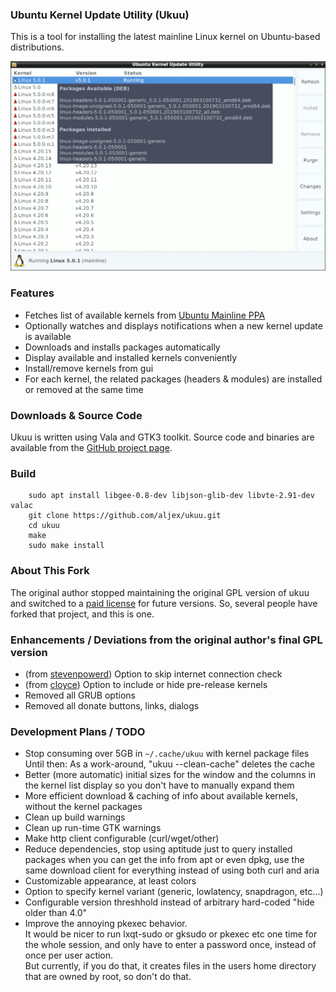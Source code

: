 ### Ubuntu Kernel Update Utility (Ukuu)

This is a tool for installing the latest mainline Linux kernel on Ubuntu-based distributions.

![Main window screenshot](main_window.png)

### Features

* Fetches list of available kernels from [Ubuntu Mainline PPA](http://kernel.ubuntu.com/~kernel-ppa/mainline/)
* Optionally watches and displays notifications when a new kernel update is available
* Downloads and installs packages automatically
* Display available and installed kernels conveniently
* Install/remove kernels from gui
* For each kernel, the related packages (headers & modules) are installed or removed at the same time

### Downloads & Source Code
Ukuu is written using Vala and GTK3 toolkit. Source code and binaries are available from the [GitHub project page](https://github.com/aljex/ukuu).

### Build
		sudo apt install libgee-0.8-dev libjson-glib-dev libvte-2.91-dev valac
		git clone https://github.com/aljex/ukuu.git
		cd ukuu
		make
		sudo make install

### About This Fork
The original author stopped maintaining the original GPL version of ukuu and switched to a [paid license](https://teejeetech.in/tag/ukuu/) for future versions. So, several people have forked that project, and this is one.

### Enhancements / Deviations from the original author's final GPL version

* (from [stevenpowerd](https://github.com/stevenpowered/ukuu)) Option to skip internet connection check
* (from [cloyce](https://github.com/cloyce/ukuu)) Option to include or hide pre-release kernels
* Removed all GRUB options
* Removed all donate buttons, links, dialogs

### Development Plans / TODO
* Stop consuming over 5GB in ```~/.cache/ukuu``` with kernel package files  
Until then: As a work-around, "ukuu --clean-cache" deletes the cache
* Better (more automatic) initial sizes for the window and the columns in the kernel list display so you don't have to manually expand them
* More efficient download & caching of info about available kernels, without the kernel packages
* Clean up build warnings
* Clean up run-time GTK warnings
* Make http client configurable (curl/wget/other)
* Reduce dependencies, stop using aptitude just to query installed packages when you can get the info from apt or even dpkg, use the same download client for everything instead of using both curl and aria
* Customizable appearance, at least colors
* Option to specify kernel variant (generic, lowlatency, snapdragon, etc...)
* Configurable version threshhold instead of arbitrary hard-coded "hide older than 4.0"
* Improve the annoying pkexec behavior.  
It would be nicer to run lxqt-sudo or gksudo or pkexec etc one time for the whole session, and only have to enter a password once, instead of once per user action.  
But currently, if you do that, it creates files in the users home directory that are owned by root, so don't do that.

